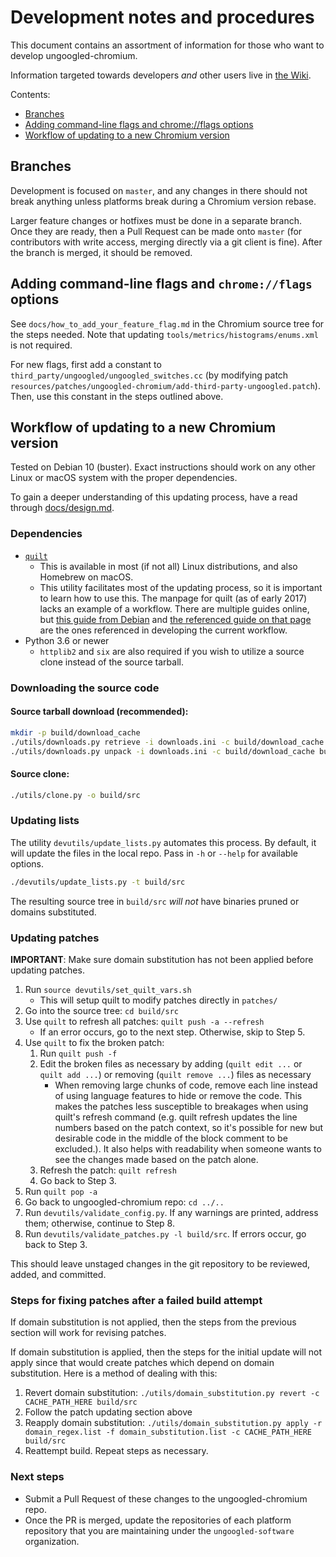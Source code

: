 # Development notes and procedures

This document contains an assortment of information for those who want to develop ungoogled-chromium.

Information targeted towards developers *and* other users live in [the Wiki](https://ungoogled-software.github.io/ungoogled-chromium-wiki/).

Contents:

* [Branches](#branches)
* [Adding command-line flags and chrome://flags options](#adding-command-line-flags-and-chromeflags-options)
* [Workflow of updating to a new Chromium version](#workflow-of-updating-to-a-new-chromium-version)

## Branches

Development is focused on `master`, and any changes in there should not break anything unless platforms break during a Chromium version rebase.

Larger feature changes or hotfixes must be done in a separate branch. Once they are ready, then a Pull Request can be made onto `master` (for contributors with write access, merging directly via a git client is fine). After the branch is merged, it should be removed.

## Adding command-line flags and `chrome://flags` options

See `docs/how_to_add_your_feature_flag.md` in the Chromium source tree for the steps needed. Note that updating `tools/metrics/histograms/enums.xml` is not required.

For new flags, first add a constant to `third_party/ungoogled/ungoogled_switches.cc` (by modifying patch `resources/patches/ungoogled-chromium/add-third-party-ungoogled.patch`). Then, use this constant in the steps outlined above.

## Workflow of updating to a new Chromium version

Tested on Debian 10 (buster). Exact instructions should work on any other Linux or macOS system with the proper dependencies.

To gain a deeper understanding of this updating process, have a read through [docs/design.md](design.md).

### Dependencies

* [`quilt`](http://savannah.nongnu.org/projects/quilt)
    * This is available in most (if not all) Linux distributions, and also Homebrew on macOS.
    * This utility facilitates most of the updating process, so it is important to learn how to use this. The manpage for quilt (as of early 2017) lacks an example of a workflow. There are multiple guides online, but [this guide from Debian](https://wiki.debian.org/UsingQuilt) and [the referenced guide on that page](https://raphaelhertzog.com/2012/08/08/how-to-use-quilt-to-manage-patches-in-debian-packages/) are the ones referenced in developing the current workflow.
* Python 3.6 or newer
    * `httplib2` and `six` are also required if you wish to utilize a source clone instead of the source tarball.

### Downloading the source code

#### Source tarball download (recommended):
```sh
mkdir -p build/download_cache
./utils/downloads.py retrieve -i downloads.ini -c build/download_cache
./utils/downloads.py unpack -i downloads.ini -c build/download_cache build/src
```

#### Source clone:
```sh
./utils/clone.py -o build/src
```

### Updating lists

The utility `devutils/update_lists.py` automates this process. By default, it will update the files in the local repo. Pass in `-h` or `--help` for available options.

```sh
./devutils/update_lists.py -t build/src
```

The resulting source tree in `build/src` *will not* have binaries pruned or domains substituted.

### Updating patches

**IMPORTANT**: Make sure domain substitution has not been applied before updating patches.

1. Run `source devutils/set_quilt_vars.sh`
    * This will setup quilt to modify patches directly in `patches/`
2. Go into the source tree: `cd build/src`
3. Use `quilt` to refresh all patches: `quilt push -a --refresh`
	* If an error occurs, go to the next step. Otherwise, skip to Step 5.
4. Use `quilt` to fix the broken patch:
    1. Run `quilt push -f`
    2. Edit the broken files as necessary by adding (`quilt edit ...` or `quilt add ...`) or removing (`quilt remove ...`) files as necessary
        * When removing large chunks of code, remove each line instead of using language features to hide or remove the code. This makes the patches less susceptible to breakages when using quilt's refresh command (e.g. quilt refresh updates the line numbers based on the patch context, so it's possible for new but desirable code in the middle of the block comment to be excluded.). It also helps with readability when someone wants to see the changes made based on the patch alone.
    3. Refresh the patch: `quilt refresh`
    4. Go back to Step 3.
5. Run `quilt pop -a`
6. Go back to ungoogled-chromium repo: `cd ../..`
7. Run `devutils/validate_config.py`. If any warnings are printed, address them; otherwise, continue to Step 8.
8. Run `devutils/validate_patches.py -l build/src`. If errors occur, go back to Step 3.

This should leave unstaged changes in the git repository to be reviewed, added, and committed.

### Steps for fixing patches after a failed build attempt

If domain substitution is not applied, then the steps from the previous section will work for revising patches.

If domain substitution is applied, then the steps for the initial update will not apply since that would create patches which depend on domain substitution. Here is a method of dealing with this:

1. Revert domain substitution: `./utils/domain_substitution.py revert -c CACHE_PATH_HERE build/src`
2. Follow the patch updating section above
3. Reapply domain substitution: `./utils/domain_substitution.py apply -r domain_regex.list -f domain_substitution.list -c CACHE_PATH_HERE build/src`
4. Reattempt build. Repeat steps as necessary.

### Next steps

* Submit a Pull Request of these changes to the ungoogled-chromium repo.
* Once the PR is merged, update the repositories of each platform repository that you are maintaining under the `ungoogled-software` organization.
